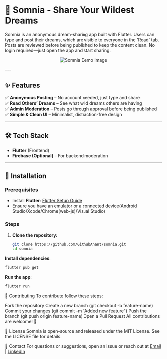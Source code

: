# 🌙 Somnia - Share Your Wildest Dreams  

Somnia is an anonymous dream-sharing app built with Flutter. Users can type and post their dreams, which are visible to everyone in the 'Read' tab. Posts are reviewed before being published to keep the content clean. No login required—just open the app and start sharing.  

<p align="center">
  <img src="demo.png" alt="Somnia Demo Image"/>
</p>
---

## ✨ Features  
✅ **Anonymous Posting** – No account needed, just type and share  
✅ **Read Others’ Dreams** – See what wild dreams others are having  
✅ **Admin Moderation** – Posts go through approval before being published  
✅ **Simple & Clean UI** – Minimalist, distraction-free design  

---

## 🛠️ Tech Stack  
- **Flutter** (Frontend)  
- **Firebase (Optional)** – For backend moderation  

---

## 🚀 Installation  

### **Prerequisites**  
- Install **Flutter**: [Flutter Setup Guide](https://flutter.dev/docs/get-started/install)  
- Ensure you have an emulator or a connected device(Android Studio/Xcode/Chrome(web-js)/Visual Studio)

### **Steps**  
1. **Clone the repository:**  
   ```sh
   git clone https://github.com/GithubAnant/somnia.git
   cd somnia
**Install dependencies**:
```sh
flutter pub get
```

**Run the app**:
```sh
flutter run
```

🤝 Contributing
To contribute follow these steps:

Fork the repository
Create a new branch (git checkout -b feature-name)
Commit your changes (git commit -m "Added new feature")
Push the branch (git push origin feature-name)
Open a Pull Request
All contributions are welcome! 🚀



📜 License
Somnia is open-source and released under the MIT License. See the LICENSE file for details.



📧 Contact
For questions or suggestions, open an issue or reach out at [Email](anantsinghal444@gmail.com) | [LinkedIn](https://www.linkedin.com/in/anant-singhal-linkdn/)



